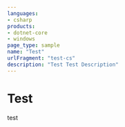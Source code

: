 ```yaml
---
languages:
- csharp
products:
- dotnet-core
- windows
page_type: sample
name: "Test"
urlFragment: "test-cs"
description: "Test Test Description"
---
```


# Test

test
